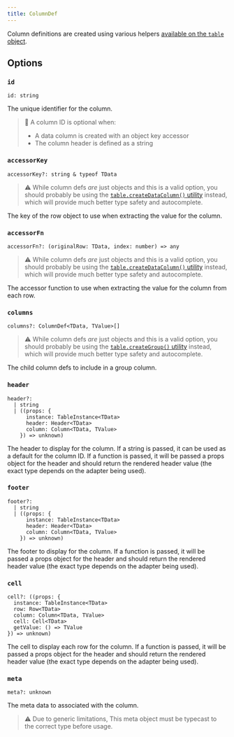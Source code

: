 ```yaml
---
title: ColumnDef
---
```


Column definitions are created using various helpers [available on the `table` object](./Table.md).

## Options

### `id`

```tsx
id: string
```

The unique identifier for the column.

> 🧠 A column ID is optional when:
>
> - A data column is created with an object key accessor
> - The column header is defined as a string

### `accessorKey`

```tsx
accessorKey?: string & typeof TData
```

> ⚠️ While column defs _are_ just objects and this is a valid option, you should probably be using the [`table.createDataColumn()` utility](../guide/tables.md) instead, which will provide much better type safety and autocomplete.

The key of the row object to use when extracting the value for the column.

### `accessorFn`

```tsx
accessorFn?: (originalRow: TData, index: number) => any
```

> ⚠️ While column defs _are_ just objects and this is a valid option, you should probably be using the [`table.createDataColumn()` utility](../guide/tables.md) instead, which will provide much better type safety and autocomplete.

The accessor function to use when extracting the value for the column from each row.

### `columns`

```tsx
columns?: ColumnDef<TData, TValue>[]
```

> ⚠️ While column defs _are_ just objects and this is a valid option, you should probably be using the [`table.createGroup()` utility](../guide/tables.md) instead, which will provide much better type safety and autocomplete.

The child column defs to include in a group column.

### `header`

```tsx
header?:
  | string
  | ((props: {
      instance: TableInstance<TData>
      header: Header<TData>
      column: Column<TData, TValue>
    }) => unknown)
```

The header to display for the column. If a string is passed, it can be used as a default for the column ID. If a function is passed, it will be passed a props object for the header and should return the rendered header value (the exact type depends on the adapter being used).

### `footer`

```tsx
footer?:
  | string
  | ((props: {
      instance: TableInstance<TData>
      header: Header<TData>
      column: Column<TData, TValue>
    }) => unknown)
```

The footer to display for the column. If a function is passed, it will be passed a props object for the header and should return the rendered header value (the exact type depends on the adapter being used).

### `cell`

```tsx
cell?: ((props: {
  instance: TableInstance<TData>
  row: Row<TData>
  column: Column<TData, TValue>
  cell: Cell<TData>
  getValue: () => TValue
}) => unknown)
```

The cell to display each row for the column. If a function is passed, it will be passed a props object for the header and should return the rendered header value (the exact type depends on the adapter being used).

### `meta`

```tsx
meta?: unknown
```

The meta data to associated with the column.

> ⚠️ Due to generic limitations, This meta object must be typecast to the correct type before usage.
